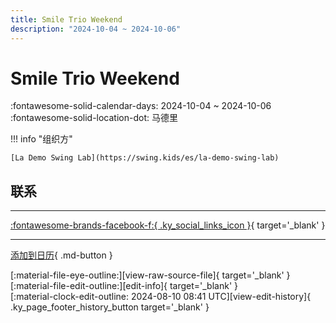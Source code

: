 ```yaml
---
title: Smile Trio Weekend
description: "2024-10-04 ~ 2024-10-06"
---
```


# Smile Trio Weekend 

:fontawesome-solid-calendar-days: 2024-10-04 ~ 2024-10-06  
:fontawesome-solid-location-dot: 马德里  

!!! info "组织方"

    [La Demo Swing Lab](https://swing.kids/es/la-demo-swing-lab)  

## 联系


---

 [:fontawesome-brands-facebook-f:{ .ky_social_links_icon }](https://www.facebook.com/events/1685521878928626){ target='_blank' }

---

[添加到日历](https://swing.news/ics/zh-Hans/2024/es/smile-trio-weekend-2024.ics){ .md-button }

<div class="ky_page_footer" markdown>
<div class="ky_page_footer_trailing" markdown="span">
[:material-file-eye-outline:][view-raw-source-file]{ target='_blank' }
[:material-file-edit-outline:][edit-info]{ target='_blank' }
</div>
<div class="ky_page_footer_leading" markdown="span">
[:material-clock-edit-outline: 2024-08-10 08:41 UTC][view-edit-history]{ .ky_page_footer_history_button target='_blank' }
</div>
</div>

[view-raw-source-file]: https://github.com/swingdance/events/blob/main/2024/es/smile-trio-weekend-2024.json "查看原始源文件"
[edit-info]: https://github.com/swingdance/events/issues/new?assignees=&labels=update+event&projects=&template=03-update_entity.yml&title=%5B2024%2Fes%5D%20Smile%20Trio%20Weekend&region=es&year=2024&id=smile-trio-weekend-2024&name=Smile%20Trio%20Weekend&org_id=la-demo-swing-lab "编辑信息"

[view-edit-history]: https://github.com/swingdance/events/commits/main/2024/es/smile-trio-weekend-2024.json "查看编辑历史"
